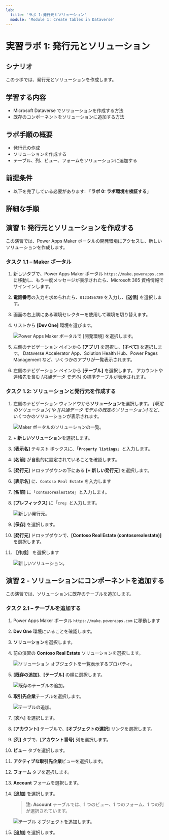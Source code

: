 ```yaml
---
lab:
  title: 'ラボ 1:発行元とソリューション'
  module: 'Module 1: Create tables in Dataverse'
---
```


# 実習ラボ 1: 発行元とソリューション

## シナリオ

このラボでは、発行元とソリューションを作成します。

## 学習する内容

- Microsoft Dataverse でソリューションを作成する方法
- 既存のコンポーネントをソリューションに追加する方法

## ラボ手順の概要

- 発行元の作成
-  ソリューションを作成する
- テーブル、列、ビュー、フォームをソリューションに追加する
  
## 前提条件

- 以下を完了している必要があります: 「**ラボ 0: ラボ環境を検証する**」

## 詳細な手順

## 演習 1: 発行元とソリューションを作成する

この演習では、Power Apps Maker ポータルの開発環境にアクセスし、新しいソリューションを作成します。

### タスク 1.1 – Maker ポータル

1. 新しいタブで、Power Apps Maker ポータル `https://make.powerapps.com` に移動し、もう一度メッセージが表示されたら、Microsoft 365 資格情報でサインインします。

1. **電話番号**の入力を求められたら、`0123456789` を入力し、**[送信]** を選択します。

1. 画面の右上隅にある環境セレクターを使用して環境を切り替えます。

1. リストから **[Dev One]** 環境を選びます。

    ![Power Apps Maker ポータルで [開発環境] を選択します。](../media/select-dev-one-environment.png)

1. 左側のナビゲーション ペインから **[アプリ]** を選択し、**[すべて]** を選択します。 Dataverse Accelerator App、Solution Health Hub、Power Pages Management など、いくつかのアプリが一覧表示されます。

1. 左側のナビゲーション ペインから **[テーブル]** を選択します。 アカウントや連絡先を含む *[共通データ モデル]* の標準テーブルが表示されます。

### タスク 1.2: ソリューションと発行元を作成する

1. 左側のナビゲーション ウィンドウから**ソリューション**を選択します。 *[既定のソリューション]* や *[[共通データ モデルの既定のソリューション]* など、いくつかのソリューションが表示されます。

    ![Maker ポータルのソリューションの一覧。](../media/solutions-list.png)

1. **+ 新しいソリューション**を選択します。

1. **[表示名]** テキスト ボックスに、「**`Property listings`**」と入力します。

1. **[名前]** が自動的に設定されていることを確認します。

1. **[発行元]** ドロップダウンの下にある **[+ 新しい発行元]** を選択します。

1. **[表示名]** に、`Contoso Real Estate` を入力します

1. **[名前]** に「`contosorealestate`」と入力します。

1. **[プレフィックス]** に「`cre`」と入力します。

    ![新しい発行元。](../media/new-publisher.png)

1. **[保存]** を選択します。

1. **[発行元]** ドロップダウンで、**[Contoso Real Estate (contosorealestate)]** を選択します。

1. **［作成］** を選択します

    ![新しいソリューション。](../media/new-solution.png)

## 演習 2 - ソリューションにコンポーネントを追加する

この演習では、ソリューションに既存のテーブルを追加します。

### タスク 2.1 – テーブルを追加する

1. Power Apps Maker ポータル `https://make.powerapps.com` に移動します

1. **Dev One** 環境にいることを確認します。

1. **ソリューション**を選択します。

1. 前の演習の **Contoso Real Estate** ソリューションを選択します。

    ![ソリューション オブジェクトを一覧表示するプロパティ。](../media/solution-objects.png)

1. **[既存の追加]**、**[テーブル]** の順に選択します。

    ![既存のテーブルの追加。](../media/add-existing.png)

1. **取引先企業**テーブルを選択します。

    ![テーブルの追加。](../media/add-tables.png)

1. [**次へ**] を選択します。

1. **[アカウント]** テーブルで、**[オブジェクトの選択]** リンクを選択します。

1. **[列]** タブで、**[アカウント番号]** 列を選択します。

1. **ビュー** タブを選択します。

1. **アクティブな取引先企業**ビューを選択します。

1. **フォーム** タブを選択します。

1. **Account** フォームを選択します。

1. **[追加]** を選択します。

    > **注:**  **Account** テーブルでは、1 つのビュー、1 つのフォーム、1 つの列が選択されています。

    ![テーブル オブジェクトを追加します。](../media/add-objects.png)

1. **[追加]** を選択します。
